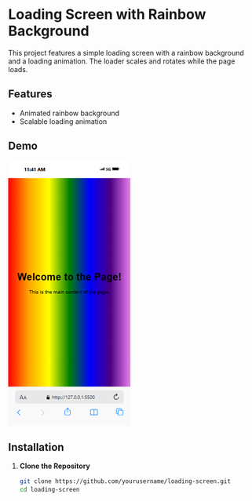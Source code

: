 # Loading Screen with Rainbow Background

This project features a simple loading screen with a rainbow background and a loading animation. The loader scales and rotates while the page loads.

## Features

- Animated rainbow background
- Scalable loading animation

## Demo

![Loading Screen](./screenshot/iPhone-13-PRO-127.0.0.1%20(1).png)  <!-- Replace with your demo image path -->

## Installation

1. **Clone the Repository**

   ```bash
   git clone https://github.com/yourusername/loading-screen.git
   cd loading-screen

